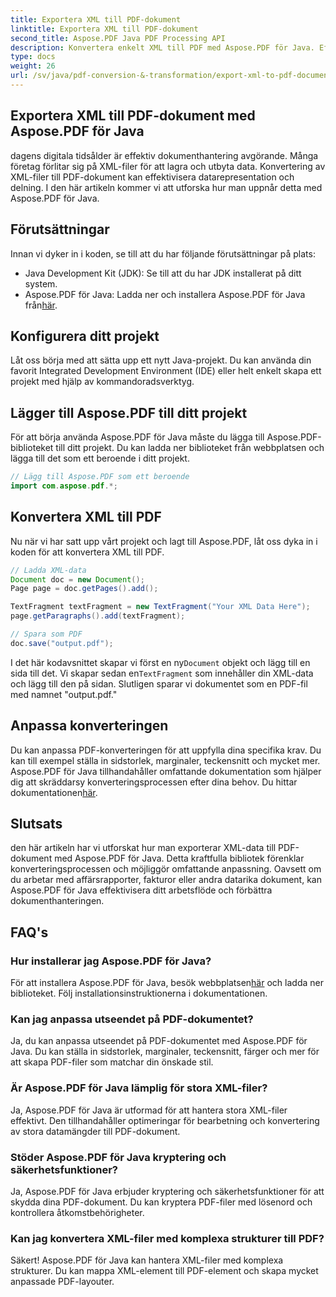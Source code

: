 ```yaml
---
title: Exportera XML till PDF-dokument
linktitle: Exportera XML till PDF-dokument
second_title: Aspose.PDF Java PDF Processing API
description: Konvertera enkelt XML till PDF med Aspose.PDF för Java. Effektivisera datarepresentation och delning. Lär dig hur i den här omfattande guiden.
type: docs
weight: 26
url: /sv/java/pdf-conversion-&-transformation/export-xml-to-pdf-documents/
---
```


## Exportera XML till PDF-dokument med Aspose.PDF för Java

dagens digitala tidsålder är effektiv dokumenthantering avgörande. Många företag förlitar sig på XML-filer för att lagra och utbyta data. Konvertering av XML-filer till PDF-dokument kan effektivisera datarepresentation och delning. I den här artikeln kommer vi att utforska hur man uppnår detta med Aspose.PDF för Java.

## Förutsättningar

Innan vi dyker in i koden, se till att du har följande förutsättningar på plats:

- Java Development Kit (JDK): Se till att du har JDK installerat på ditt system.
-  Aspose.PDF för Java: Ladda ner och installera Aspose.PDF för Java från[här](https://releases.aspose.com/pdf/java/).

## Konfigurera ditt projekt

Låt oss börja med att sätta upp ett nytt Java-projekt. Du kan använda din favorit Integrated Development Environment (IDE) eller helt enkelt skapa ett projekt med hjälp av kommandoradsverktyg. 

## Lägger till Aspose.PDF till ditt projekt

För att börja använda Aspose.PDF för Java måste du lägga till Aspose.PDF-biblioteket till ditt projekt. Du kan ladda ner biblioteket från webbplatsen och lägga till det som ett beroende i ditt projekt.

```java
// Lägg till Aspose.PDF som ett beroende
import com.aspose.pdf.*;
```

## Konvertera XML till PDF

Nu när vi har satt upp vårt projekt och lagt till Aspose.PDF, låt oss dyka in i koden för att konvertera XML till PDF.

```java
// Ladda XML-data
Document doc = new Document();
Page page = doc.getPages().add();

TextFragment textFragment = new TextFragment("Your XML Data Here");
page.getParagraphs().add(textFragment);

// Spara som PDF
doc.save("output.pdf");
```

 I det här kodavsnittet skapar vi först en ny`Document` objekt och lägg till en sida till det. Vi skapar sedan en`TextFragment` som innehåller din XML-data och lägg till den på sidan. Slutligen sparar vi dokumentet som en PDF-fil med namnet "output.pdf."

## Anpassa konverteringen

 Du kan anpassa PDF-konverteringen för att uppfylla dina specifika krav. Du kan till exempel ställa in sidstorlek, marginaler, teckensnitt och mycket mer. Aspose.PDF för Java tillhandahåller omfattande dokumentation som hjälper dig att skräddarsy konverteringsprocessen efter dina behov. Du hittar dokumentationen[här](https://reference.aspose.com/pdf/java/).

## Slutsats

den här artikeln har vi utforskat hur man exporterar XML-data till PDF-dokument med Aspose.PDF för Java. Detta kraftfulla bibliotek förenklar konverteringsprocessen och möjliggör omfattande anpassning. Oavsett om du arbetar med affärsrapporter, fakturor eller andra datarika dokument, kan Aspose.PDF för Java effektivisera ditt arbetsflöde och förbättra dokumenthanteringen.

## FAQ's

### Hur installerar jag Aspose.PDF för Java?

 För att installera Aspose.PDF för Java, besök webbplatsen[här](https://releases.aspose.com/pdf/java/) och ladda ner biblioteket. Följ installationsinstruktionerna i dokumentationen.

### Kan jag anpassa utseendet på PDF-dokumentet?

Ja, du kan anpassa utseendet på PDF-dokumentet med Aspose.PDF för Java. Du kan ställa in sidstorlek, marginaler, teckensnitt, färger och mer för att skapa PDF-filer som matchar din önskade stil.

### Är Aspose.PDF för Java lämplig för stora XML-filer?

Ja, Aspose.PDF för Java är utformad för att hantera stora XML-filer effektivt. Den tillhandahåller optimeringar för bearbetning och konvertering av stora datamängder till PDF-dokument.

### Stöder Aspose.PDF för Java kryptering och säkerhetsfunktioner?

Ja, Aspose.PDF för Java erbjuder kryptering och säkerhetsfunktioner för att skydda dina PDF-dokument. Du kan kryptera PDF-filer med lösenord och kontrollera åtkomstbehörigheter.

### Kan jag konvertera XML-filer med komplexa strukturer till PDF?

Säkert! Aspose.PDF för Java kan hantera XML-filer med komplexa strukturer. Du kan mappa XML-element till PDF-element och skapa mycket anpassade PDF-layouter.